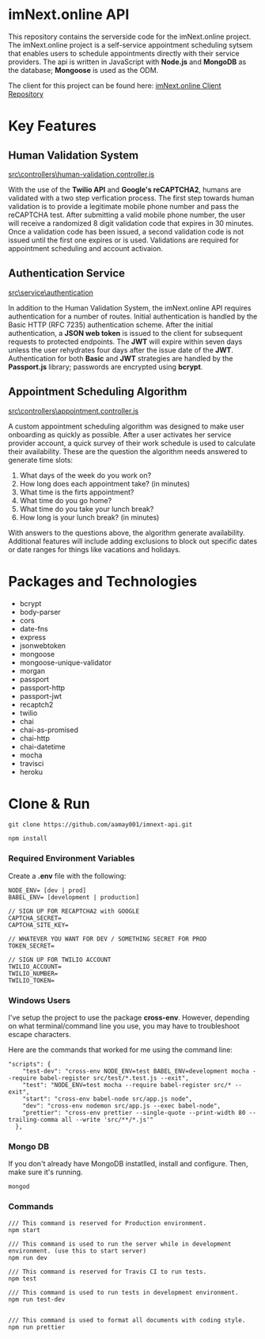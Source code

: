 # imNext.online API 

This repository contains the serverside code for the imNext.online project. The imNext.online project is a self-service appointment scheduling sytsem that enables users to schedule appointments directly with their service providers. The api is written in JavaScript with **Node.js** and **MongoDB** as the database; **Mongoose** is used as the ODM.

The client for this project can be found here: [imNext.online Client Repository](https://github.com/aamay001/imnext-client)

# Key Features

## Human Validation System

[src\controllers\human-validation.controller.js](https://github.com/aamay001/imnext-api/blob/master/src/controllers/human-validation.controller.js)

With the use of the **Twilio API** and **Google's reCAPTCHA2**, humans are validated with a two step verfication process. The first step towards human validation is to provide a legitimate mobile phone number and pass the reCAPTCHA test. After submitting a valid mobile phone number, the user will receive a randomized 8 digit validation code that expires in 30 minutes. Once a validation code has been issued, a second validation code is not issued until the first one expires or is used. Validations are required for appointment scheduling and account activaion.

## Authentication Service

[src\service\authentication](https://github.com/aamay001/imnext-api/tree/master/src/service/authentication)

In addition to the Human Validation System, the imNext.online API requires authentication for a number of routes. Initial authentication is handled by the Basic HTTP (RFC 7235) authentication scheme. After the initial authentication, a **JSON web token** is issued to the client for subsequent requests to protected endpoints. The **JWT** will expire within seven days unless the user rehydrates four days after the issue date of the **JWT**. Authentication for both **Basic** and **JWT** strategies are handled by the **Passport.js** library; passwords are encrypted using **bcrypt**.

## Appointment Scheduling Algorithm

[src\controllers\appointment.controller.js](https://github.com/aamay001/imnext-api/blob/master/src/controllers/appointment.controller.js)

A custom appointment scheduling algorithm was designed to make user onboarding as quickly as possible. After a user activates her service provider account, a quick survey of their work schedule is used to calculate their availability. These are the question the algorithm needs answered to generate time slots:

1. What days of the week do you work on?
2. How long does each appointment take? (in minutes)
3. What time is the firts appointment?
4. What time do you go home?
5. What time do you take your lunch break?
6. How long is your lunch break? (in minutes)

With answers to the questions above, the algorithm generate availability. Additional features will include adding exclusions to block out specific dates or date ranges for things like vacations and holidays.

# Packages and Technologies

+ bcrypt
+ body-parser
+ cors
+ date-fns
+ express
+ jsonwebtoken
+ mongoose
+ mongoose-unique-validator
+ morgan
+ passport
+ passport-http
+ passport-jwt
+ recaptch2
+ twilio
+ chai
+ chai-as-promised
+ chai-http
+ chai-datetime
+ mocha
+ travisci
+ heroku

# Clone & Run

``` git clone https://github.com/aamay001/imnext-api.git ```

``` npm install ```

### Required Environment Variables

Create a **.env** file with the following:
```
NODE_ENV= [dev | prod]
BABEL_ENV= [development | production]

// SIGN UP FOR RECAPTCHA2 with GOOGLE
CAPTCHA_SECRET=
CAPTCHA_SITE_KEY=

// WHATEVER YOU WANT FOR DEV / SOMETHING SECRET FOR PROD
TOKEN_SECRET=

// SIGN UP FOR TWILIO ACCOUNT
TWILIO_ACCOUNT=
TWILIO_NUMBER=
TWILIO_TOKEN=
```

### Windows Users

I've setup the project to use the package **cross-env**. However, depending on what terminal/command line you use, you may have to troubleshoot escape characters.

Here are the commands that worked for me using the command line:
```
"scripts": {
    "test-dev": "cross-env NODE_ENV=test BABEL_ENV=development mocha --require babel-register src/test/*.test.js --exit",
    "test": "NODE_ENV=test mocha --require babel-register src/* --exit",
    "start": "cross-env babel-node src/app.js node",
    "dev": "cross-env nodemon src/app.js --exec babel-node",
    "prettier": "cross-env prettier --single-quote --print-width 80 --trailing-comma all --write 'src/**/*.js'"
  },
  ```
  
 ### Mongo DB
 
 If you don't already have MongoDB instatlled, install and configure. Then, make sure it's running.
 
 ``` mongod ```
 
 ### Commands
 
 ```
 /// This command is reserved for Production environment.
 npm start 
 
 /// This command is used to run the server while in development environment. (use this to start server)
 npm run dev
 
 /// This command is reserved for Travis CI to run tests.
 npm test
 
 /// This command is used to run tests in development environment.
 npm run test-dev
 
 
 /// This command is used to format all documents with coding style.
 npm run prettier
 ```
